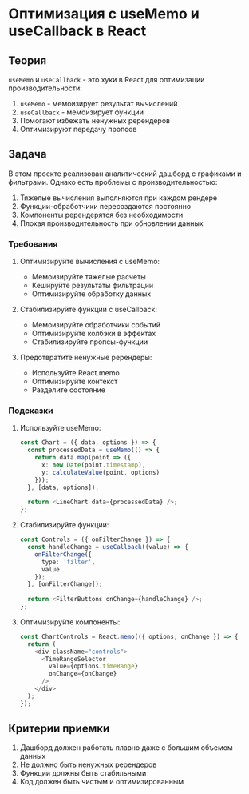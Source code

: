 # Оптимизация с useMemo и useCallback в React

## Теория

`useMemo` и `useCallback` - это хуки в React для оптимизации производительности:

1. `useMemo` - мемоизирует результат вычислений
2. `useCallback` - мемоизирует функции
3. Помогают избежать ненужных ререндеров
4. Оптимизируют передачу пропсов

## Задача

В этом проекте реализован аналитический дашборд с графиками и фильтрами. Однако есть проблемы с производительностью:

1. Тяжелые вычисления выполняются при каждом рендере
2. Функции-обработчики пересоздаются постоянно
3. Компоненты ререндерятся без необходимости
4. Плохая производительность при обновлении данных

### Требования

1. Оптимизируйте вычисления с useMemo:
   - Мемоизируйте тяжелые расчеты
   - Кешируйте результаты фильтрации
   - Оптимизируйте обработку данных

2. Стабилизируйте функции с useCallback:
   - Мемоизируйте обработчики событий
   - Оптимизируйте колбэки в эффектах
   - Стабилизируйте пропсы-функции

3. Предотвратите ненужные ререндеры:
   - Используйте React.memo
   - Оптимизируйте контекст
   - Разделите состояние

### Подсказки

1. Используйте useMemo:
   ```typescript
   const Chart = ({ data, options }) => {
     const processedData = useMemo(() => {
       return data.map(point => ({
         x: new Date(point.timestamp),
         y: calculateValue(point, options)
       }));
     }, [data, options]);
     
     return <LineChart data={processedData} />;
   };
   ```

2. Стабилизируйте функции:
   ```typescript
   const Controls = ({ onFilterChange }) => {
     const handleChange = useCallback((value) => {
       onFilterChange({
         type: 'filter',
         value
       });
     }, [onFilterChange]);
     
     return <FilterButtons onChange={handleChange} />;
   };
   ```

3. Оптимизируйте компоненты:
   ```typescript
   const ChartControls = React.memo(({ options, onChange }) => {
     return (
       <div className="controls">
         <TimeRangeSelector
           value={options.timeRange}
           onChange={onChange}
         />
       </div>
     );
   });
   ```

## Критерии приемки

1. Дашборд должен работать плавно даже с большим объемом данных
2. Не должно быть ненужных ререндеров
3. Функции должны быть стабильными
4. Код должен быть чистым и оптимизированным
